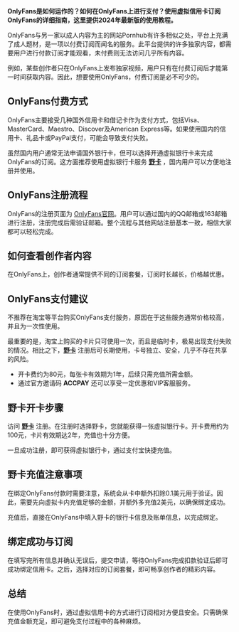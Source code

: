 **OnlyFans是如何运作的？如何在OnlyFans上进行支付？使用虚拟信用卡订阅OnlyFans的详细指南，这里提供2024年最新版的使用教程。**

OnlyFans与另一家以成人内容为主的网站Pornhub有许多相似之处，平台上充满了成人题材，是一项以付费订阅而闻名的服务。此平台提供的许多独家内容，都需要用户进行付款订阅才能观看，未付费则无法访问几乎所有内容。

例如，某些创作者只在OnlyFans上发布独家视频，用户只有在付费订阅后才能第一时间获取内容。因此，想要使用OnlyFans，付费订阅是必不可少的。

## OnlyFans付费方式

OnlyFans主要接受几种国外信用卡和借记卡作为支付方式，包括Visa、MasterCard、Maestro、Discover及American Express等。如果使用国内的信用卡、礼品卡或PayPal支付，可能会导致支付失败。

虽然国内用户通常无法申请国外银行卡，但可以选择开通虚拟银行卡来完成OnlyFans的订阅。这方面推荐使用虚拟银行卡服务 **[野卡](https://bit.ly/bewildcard)** ，国内用户可以方便地注册并使用。

## OnlyFans注册流程

OnlyFans的注册页面为 [OnlyFans官网](https://onlyfans.com/)。用户可以通过国内的QQ邮箱或163邮箱进行注册，注册完成后需验证邮箱。整个流程与其他网站注册基本一致，相信大家都可以轻松完成。

## 如何查看创作者内容

在OnlyFans上，创作者通常提供不同的订阅套餐，订阅时长越长，价格越优惠。

## OnlyFans支付建议

不推荐在淘宝等平台购买OnlyFans支付服务，原因在于这些服务通常价格较高，并且为一次性使用。

最重要的是，淘宝上购买的卡片只可使用一次，而且是临时卡，极易出现支付失败的情况。相比之下，**[野卡](https://bit.ly/bewildcard)** 注册后可长期使用，卡号独立、安全，几乎不存在共享的风险。

- 开卡费约为80元，每张卡有效期为1年，后续只需充值所需金额。
- 通过官方邀请码 **ACCPAY** 还可以享受一定优惠和VIP客服服务。

## 野卡开卡步骤

访问 **[野卡](https://bit.ly/bewildcard)** 注册。在注册时选择野卡，您就能获得一张虚拟银行卡。开卡费用约为100元，卡片有效期达2年，充值也十分方便。

一旦成功注册，即可获得虚拟银行卡，通过支付宝快捷充值。

## 野卡充值注意事项

在绑定OnlyFans付款时需要注意，系统会从卡中额外扣除0.1美元用于验证。因此，需要先向虚拟卡内充值足够的金额，并额外多充值2美元，以确保绑定成功。

充值后，直接在OnlyFans中填入野卡的银行卡信息及账单信息，以完成绑定。

## 绑定成功与订阅

在填写完所有信息并确认无误后，提交申请，等待OnlyFans完成扣款验证后即可成功绑定信用卡。之后，选择对应的订阅套餐，即可畅享创作者的精彩内容。

## 总结

在使用OnlyFans时，通过虚拟信用卡的方式进行订阅相对方便且安全。只需确保充值金额充足，即可避免支付过程中的各种麻烦。